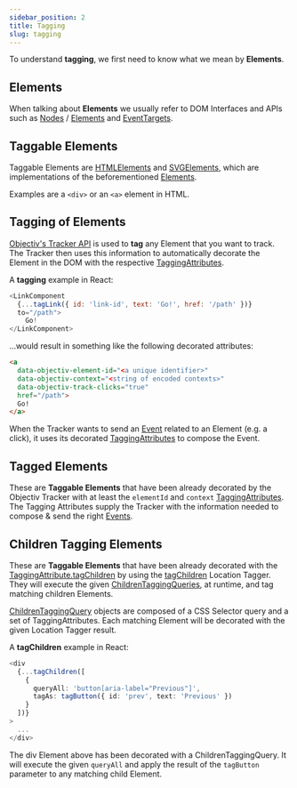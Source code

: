 ```yaml
---
sidebar_position: 2
title: Tagging
slug: tagging
---
```


To understand **tagging**, we first need to know what we mean by **Elements**. 

## Elements 
When talking about **Elements** we usually refer to DOM Interfaces and APIs such as 
[Nodes](https://developer.mozilla.org/en-US/docs/Web/API/Node) / 
[Elements](https://developer.mozilla.org/en-US/docs/Web/API/Element) and 
[EventTargets](https://developer.mozilla.org/en-US/docs/Web/API/EventTarget).

## Taggable Elements
Taggable Elements are [HTMLElements](https://developer.mozilla.org/en-US/docs/Web/API/HTMLElement) and 
[SVGElements](https://developer.mozilla.org/en-US/docs/Web/API/SVGElement), which are implementations of the 
beforementioned [Elements](https://developer.mozilla.org/en-US/docs/Web/API/Element). 

Examples are a `<div>` or an `<a>` element in HTML.

## Tagging of Elements
[Objectiv's Tracker API](/tracking/api-reference/locationTaggers/overview.md) is used to **tag** any Element
that you want to track. The Tracker then uses this information to automatically decorate the Element in the 
DOM with the respective [TaggingAttributes](/tracking/api-reference/definitions/TaggingAttribute.md). 

A **tagging** example in React:
```js
<LinkComponent 
  {...tagLink({ id: 'link-id', text: 'Go!', href: '/path' })} 
  to="/path">
    Go!
</LinkComponent>
```

...would result in something like the following decorated attributes:

```html
<a 
  data-objectiv-element-id="<a unique identifier>" 
  data-objectiv-context="<string of encoded contexts>" 
  data-objectiv-track-clicks="true" 
  href="/path">
  Go!
</a>
```

When the Tracker wants to send an [Event](/tracking/core-concepts/events.md) related to an Element (e.g. a 
click), it uses its decorated [TaggingAttributes](/tracking/api-reference/definitions/TaggingAttribute.md) to 
compose the Event.

## Tagged Elements
These are **Taggable Elements** that have been already decorated by the Objectiv Tracker with at least the 
`elementId` and `context` [TaggingAttributes](/tracking/api-reference/definitions/TaggingAttribute.md). The 
Tagging Attributes supply the Tracker with the information needed to compose & send the right 
[Events](/tracking/core-concepts/events.md).

## Children Tagging Elements
These are **Taggable Elements** that have been already decorated with the 
[TaggingAttribute.tagChildren](/tracking/api-reference/definitions/TaggingAttribute.md#taggingattributetagchildren) by using the [tagChildren](/tracking/api-reference/locationTaggers/tagChildren.md) Location Tagger. They will execute the given [ChildrenTaggingQueries](/tracking/api-reference/definitions/ChildrenTaggingQueries.md), at runtime, and tag matching children Elements.

[ChildrenTaggingQuery](/tracking/api-reference/definitions/ChildrenTaggingQuery.md) objects are composed of a CSS Selector query and a set of TaggingAttributes. Each matching Element will be decorated with the given Location Tagger result. 

A **tagChildren** example in React:

```typescript jsx
<div
  {...tagChildren([
    {
      queryAll: 'button[aria-label="Previous"]',
      tagAs: tagButton({ id: 'prev', text: 'Previous' })
    }
  ])}
>
  ...
</div>
```

The div Element above has been decorated with a ChildrenTaggingQuery. It will execute the given `queryAll` and apply the result of the `tagButton` parameter to any matching child Element. 
